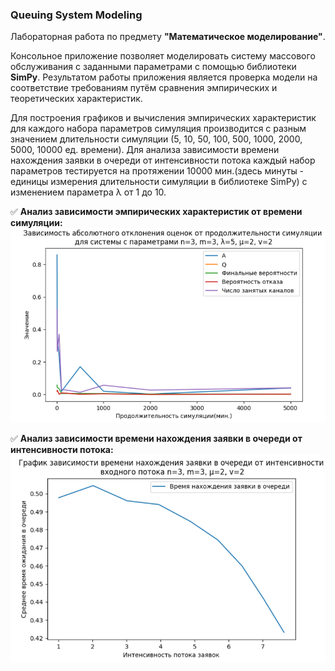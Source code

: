 ### Queuing System Modeling
Лабораторная работа по предмету **"Математическое моделирование"**. 

Консольное приложение позволяет моделировать систему массового обслуживания с заданными параметрами с помощью библиотеки **SimPy**.
Результатом работы приложения является проверка модели на соответствие требованиям путём сравнения эмпирических и теоретических характеристик. 

Для построения графиков и вычисления эмпирических характеристик для каждого набора параметров симуляция производится с разным значением длительности симуляции
(5, 10, 50, 100, 500, 1000, 2000, 5000, 10000 ед. времени). Для анализа зависимости времени нахождения заявки в очереди от интенсивности потока каждый набор параметров 
тестируется на протяжении 10000 мин.(здесь минуты - единицы измерения длительности симуляции в библиотеке SimPy) с изменением параметра λ от 1 до 10.

:white_check_mark: **Анализ зависимости эмпирических характеристик от времени симуляции:**
![](https://raw.githubusercontent.com/shaplykon/Queuing-System-Modeling/master/output/images/1_test_time_dependence.png)


:white_check_mark: **Анализ зависимости времени нахождения заявки в очереди от интенсивности потока:**
![](https://raw.githubusercontent.com/shaplykon/Queuing-System-Modeling/master/output/images/1_test_queue_lambda_dependence.png)
